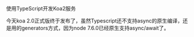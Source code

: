 使用TypeScript开发Koa2服务

今天koa 2.0正式版终于发布了，虽然Typescript还不支持async的原生编译，还是用的generators方式，因为node 7.6.0已经原生支持async/await了。
